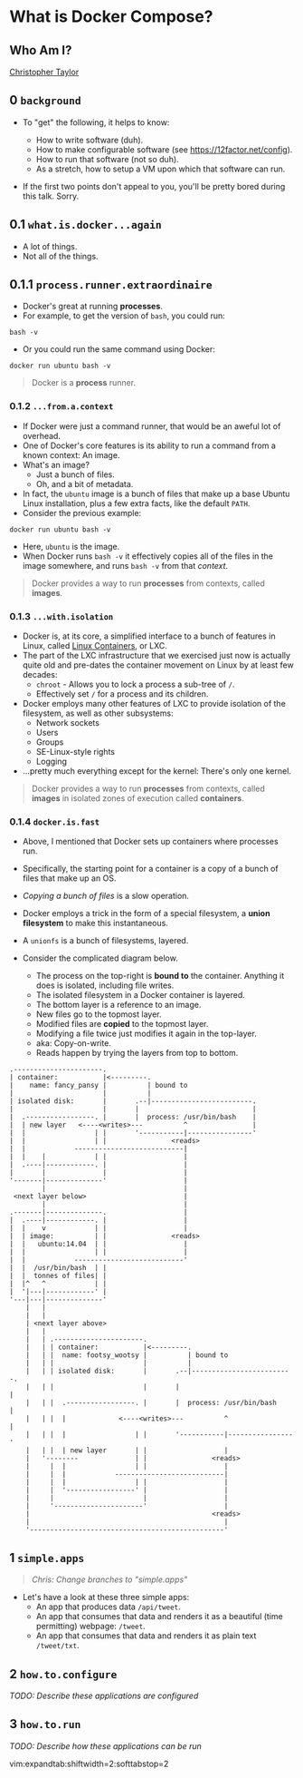 # What is Docker Compose?

## Who Am I?

[Christopher Taylor](https://twitter.com/ctttttttttt)


## 0 `background`

- To "get" the following, it helps to know:
  - How to write software (duh).
  - How to make configurable software (see https://12factor.net/config).
  - How to run that software (not so duh).
  - As a stretch, how to setup a VM upon which that software can run.

- If the first two points don't appeal to you, you'll be pretty bored during this talk.  Sorry.

## 0.1 `what.is.docker...again`

- A lot of things.
- Not all of the things.


## 0.1.1 `process.runner.extraordinaire`

- Docker's great at running **processes**.
- For example, to get the version of `bash`, you could run:

```
bash -v
```

- Or you could run the same command using Docker:

```
docker run ubuntu bash -v
```

> Docker is a **process** runner.


### 0.1.2 `...from.a.context`

- If Docker were just a command runner, that would be an aweful lot of overhead.
- One of Docker's core features is its ability to run a command from a known context: An image.
- What's an image?
  - Just a bunch of files.
  - Oh, and a bit of metadata.
- In fact, the `ubuntu` image is a bunch of files that make up a base Ubuntu Linux installation, plus a few extra facts, like the default `PATH`.
- Consider the previous example:

```
docker run ubuntu bash -v
```

- Here, `ubuntu` is the image.
- When Docker runs `bash -v` it effectively copies all of the files in the image somewhere, and runs `bash -v` from that _context_.

> Docker provides a way to run **processes** from contexts, called **images**.


### 0.1.3 `...with.isolation`

- Docker is, at its core, a simplified interface to a bunch of features in Linux, called [Linux Containers](https://linuxcontainers.org), or LXC.
- The part of the LXC infrastructure that we exercised just now is actually quite old and pre-dates the container movement on Linux by at least few decades:
  - `chroot` - Allows you to lock a process a sub-tree of `/`.
  - Effectively set `/` for a process and its children.
- Docker employs many other features of LXC to provide isolation of the filesystem, as well as other subsystems:
  - Network sockets
  - Users
  - Groups
  - SE-Linux-style rights
  - Logging
- ...pretty much everything except for the kernel:  There's only one kernel.

> Docker provides a way to run **processes** from contexts, called **images** in isolated zones of execution called **containers**.


### 0.1.4 `docker.is.fast`

- Above, I mentioned that Docker sets up containers where processes run.
- Specifically, the starting point for a container is a copy of a bunch of files that make up an OS.
- _Copying a bunch of files_ is a slow operation.
- Docker employs a trick in the form of a special filesystem, a **union filesystem** to make this instantaneous.
- A `unionfs` is a bunch of filesystems, layered.

- Consider the complicated diagram below.
  - The process on the top-right is **bound to** the container.  Anything it does is isolated, including file writes.
  - The isolated filesystem in a Docker container is layered.
  - The bottom layer is a reference to an image.
  - New files go to the topmost layer.
  - Modified files are **copied** to the topmost layer.
  - Modifying a file twice just modifies it again in the top-layer.
  - aka: Copy-on-write.
  - Reads happen by trying the layers from top to bottom.

```
.----------------------.
| container:           |<---------.
|    name: fancy_pansy |          | bound to
|                      |          |
| isolated disk:       |       .--|-------------------------.
|                      |       |                            |
|  .-----------------. |       |  process: /usr/bin/bash    |
|  | new layer   <----<writes>---          ^                |
|  |                 | |       '-----------|----------------'
|  |                 | |                <reads>
|  |            ---------------------------|
|  |    |            | |                   |
|  .----|------------. |                   |
|       |              |                   |
'-------|--------------'                   |
        |                                  |
 <next layer below>                        |
        |                                  |
.-------|--------------.                   |
|  .----|------------. |                   |
|  |    v            | |                   |
|  | image:          | |                <reads>
|  |   ubuntu:14.04  | |                   |
|  |                 | |                   |
|  |            ---------------------------'
|  |  /usr/bin/bash  | |  
|  |  tonnes of files| |  
|  |^   ^            | |  
|  '|---|------------' |  
'---|---|--------------'  
    |   |
    |   |
    | <next layer above>
    |   |
    |	| .----------------------.
    |	| | container:           |<---------.
    |	| |  name: footsy_wootsy |          | bound to
    |	| |                      |          |
    |	| | isolated disk:       |       .--|-------------------------.
    |	| |                      |       |                            |
    |	| |  .-----------------. |       |  process: /usr/bin/bash    |
    |	| |  |             <----<writes>---          ^                |
    |	| |  |                 | |       '-----------|----------------'
    |	| |  | new layer       | |                   |
    |	'--------              | |                <reads>
    |	  |  |                 | |                   |
    |	  |  |            ---------------------------|
    |	  |  |                 | |                   |
    |	  |  '-----------------' |                   |
    |	  |                      |                   |
    |	  '----------------------'                   |
    |                                             <reads>
    |                                                |
    '------------------------------------------------'
```


## 1 `simple.apps`

> _Chris: Change branches to "simple.apps"_

- Let's have a look at these three simple apps:
  - An app that produces data `/api/tweet`.
  - An app that consumes that data and renders it as a beautiful (time permitting) webpage: `/tweet`.
  - An app that consumes that data and renders it as plain text `/tweet/txt`.

## 2 `how.to.configure`

_TODO: Describe these applications are configured_

## 3 `how.to.run`

_TODO: Describe how these applications can be run_







vim:expandtab:shiftwidth=2:softtabstop=2
